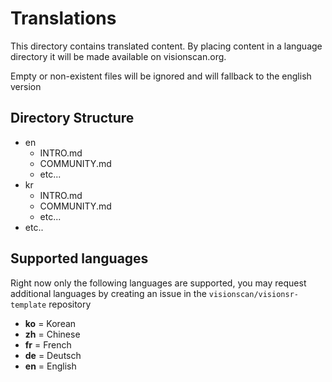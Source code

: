 Translations
============

This directory contains translated content. By placing content in a language directory 
it will be made available on visionscan.org. 

Empty or non-existent files will be ignored and will fallback to the english version

## Directory Structure

* en
  * INTRO.md
  * COMMUNITY.md
  * etc...
* kr
  * INTRO.md
  * COMMUNITY.md
  * etc...
* etc..

## Supported languages

Right now only the following languages are supported, you may request additional languages
by creating an issue in the `visionscan/visionsr-template` repository

* __ko__ = Korean
* __zh__ = Chinese
* __fr__ = French
* __de__ = Deutsch
* __en__ = English
